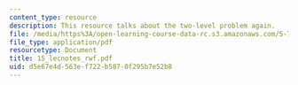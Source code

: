 ```yaml
---
content_type: resource
description: This resource talks about the two-level problem again.
file: /media/https%3A/open-learning-course-data-rc.s3.amazonaws.com/5-74-introductory-quantum-mechanics-ii-spring-2004/d5e67e4d563ef722b5870f295b7e52b8_15_lecnotes_rwf.pdf
file_type: application/pdf
resourcetype: Document
title: 15_lecnotes_rwf.pdf
uid: d5e67e4d-563e-f722-b587-0f295b7e52b8
---
```


